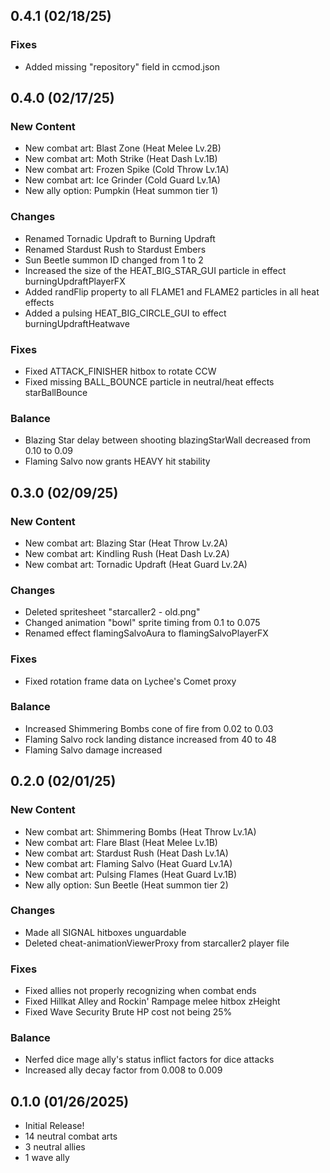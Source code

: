 ## 0.4.1 (02/18/25)
### Fixes
- Added missing "repository" field in ccmod.json

## 0.4.0 (02/17/25)
### New Content
- New combat art: Blast Zone (Heat Melee Lv.2B)
- New combat art: Moth Strike (Heat Dash Lv.1B)
- New combat art: Frozen Spike (Cold Throw Lv.1A)
- New combat art: Ice Grinder (Cold Guard Lv.1A)
- New ally option: Pumpkin (Heat summon tier 1)
### Changes
- Renamed Tornadic Updraft to Burning Updraft
- Renamed Stardust Rush to Stardust Embers
- Sun Beetle summon ID changed from 1 to 2
- Increased the size of the HEAT_BIG_STAR_GUI particle in effect burningUpdraftPlayerFX
- Added randFlip property to all FLAME1 and FLAME2 particles in all heat effects
- Added a pulsing HEAT_BIG_CIRCLE_GUI to effect burningUpdraftHeatwave
### Fixes
- Fixed ATTACK_FINISHER hitbox to rotate CCW
- Fixed missing BALL_BOUNCE particle in neutral/heat effects starBallBounce
### Balance
- Blazing Star delay between shooting blazingStarWall decreased from 0.10 to 0.09
- Flaming Salvo now grants HEAVY hit stability

## 0.3.0 (02/09/25)
### New Content
- New combat art: Blazing Star (Heat Throw Lv.2A)
- New combat art: Kindling Rush (Heat Dash Lv.2A)
- New combat art: Tornadic Updraft (Heat Guard Lv.2A)
### Changes
- Deleted spritesheet "starcaller2 - old.png"
- Changed animation "bowl" sprite timing from 0.1 to 0.075
- Renamed effect flamingSalvoAura to flamingSalvoPlayerFX
### Fixes
- Fixed rotation frame data on Lychee's Comet proxy
### Balance
- Increased Shimmering Bombs cone of fire from 0.02 to 0.03
- Flaming Salvo rock landing distance increased from 40 to 48
- Flaming Salvo damage increased

## 0.2.0 (02/01/25)
### New Content
- New combat art: Shimmering Bombs (Heat Throw Lv.1A)
- New combat art: Flare Blast (Heat Melee Lv.1B)
- New combat art: Stardust Rush (Heat Dash Lv.1A)
- New combat art: Flaming Salvo (Heat Guard Lv.1A)
- New combat art: Pulsing Flames (Heat Guard Lv.1B)
- New ally option: Sun Beetle (Heat summon tier 2)
### Changes
- Made all SIGNAL hitboxes unguardable
- Deleted cheat-animationViewerProxy from starcaller2 player file
### Fixes
- Fixed allies not properly recognizing when combat ends
- Fixed Hillkat Alley and Rockin' Rampage melee hitbox zHeight
- Fixed Wave Security Brute HP cost not being 25%
### Balance
- Nerfed dice mage ally's status inflict factors for dice attacks
- Increased ally decay factor from 0.008 to 0.009

## 0.1.0 (01/26/2025)
- Initial Release!
- 14 neutral combat arts
- 3 neutral allies
- 1 wave ally